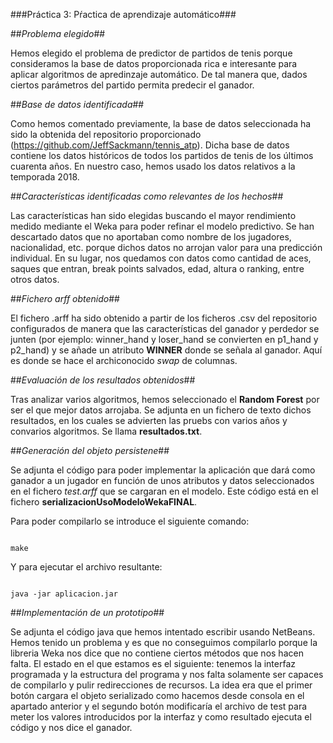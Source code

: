 ###Práctica 3: Pŕactica de aprendizaje automático###

##*Problema elegido*## 

Hemos elegido el problema de predictor de partidos de tenis porque consideramos la base de datos proporcionada rica e interesante para aplicar algoritmos de apredinzaje automático. De tal manera que, dados ciertos parámetros del partido permita predecir el ganador.

##*Base de datos identificada*##

Como hemos comentado previamente, la base de datos seleccionada ha sido la obtenida del repositorio proporcionado (https://github.com/JeffSackmann/tennis_atp). Dicha base de datos contiene los datos históricos de todos los partidos de tenis de los últimos cuarenta años. En nuestro caso, hemos usado los datos relativos a la temporada 2018. 

##*Características identificadas como relevantes de los hechos*##

Las características han sido elegidas buscando el mayor rendimiento medido mediante el Weka para poder refinar el modelo predictivo. Se han descartado datos que no aportaban como nombre de los jugadores, nacionalidad, etc. porque dichos datos no arrojan valor para una predicción individual. En su lugar, nos quedamos con datos como cantidad de aces, saques que entran, break points salvados, edad, altura o ranking, entre otros datos.

##*Fichero arff obtenido*##

El fichero .arff ha sido obtenido a partir de los ficheros .csv del repositorio configurados de manera que las características del ganador y perdedor se junten (por ejemplo: winner_hand y loser_hand se convierten en p1_hand y p2_hand) y se añade un atributo **WINNER** donde se señala al ganador. Aquí es donde se hace el archiconocido *swap* de columnas. 

##*Evaluación de los resultados obtenidos*## 

Tras analizar varios algoritmos, hemos seleccionado el **Random Forest** por ser el que mejor datos arrojaba. Se adjunta en un fichero de texto dichos resultados, en los cuales se advierten las pruebs con varios años y convarios algoritmos. Se llama **resultados.txt**.

##*Generación del objeto persistene*##

Se adjunta el código para poder implementar la aplicación que dará como ganador a un jugador en función de unos atributos y datos seleccionados en el fichero *test.arff* que se cargaran en el modelo. Este código está en el fichero **serializacionUsoModeloWekaFINAL**. 

Para poder compilarlo se introduce el siguiente comando:

```

make

```

Y para ejecutar el archivo resultante:

```

java -jar aplicacion.jar

```

##*Implementación de un prototipo*##

Se adjunta el código java que hemos intentado escribir usando NetBeans. Hemos tenido un problema y es que no conseguimos compilarlo porque la libreria Weka nos dice que no contiene ciertos métodos que nos hacen falta. 
El estado en el que estamos es el siguiente: tenemos la interfaz programada y la estructura del programa y nos falta solamente ser capaces de compilarlo y pulir redirecciones de recursos. La idea era que el primer botón cargara el objeto serializado como hacemos desde consola en el apartado anterior y el segundo botón modificaría el archivo de test para meter los valores introducidos por la interfaz y como resultado ejecuta el código y nos dice el ganador.
